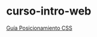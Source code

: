 # curso-intro-web

[Guía Posicionamiento CSS](http://www.barelyfitz.com/screencast/html-training/css/positioning/)
